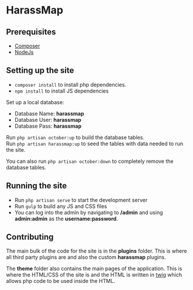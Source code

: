 # HarassMap

## Prerequisites

* [Composer](https://getcomposer.org/doc/00-intro.md)
* [NodeJs](https://nodejs.org/en/download/)

## Setting up the site

* `composer install` to install php dependencies.
* `npm install` to install JS dependencies

Set up a local database:

* Database Name: **harassmap**
* Database User: **harassmap**
* Database Pass: **harassmap**

Run `php artisan october:up` to build the database tables.  
Run `php artisan harassmap:up` to seed the tables with data needed to run the site.

You can also run `php artisan october:down` to completely remove the database tables.

## Running the site

* Run `php artisan serve` to start the development server
* Run `gulp` to build any JS and CSS files
* You can log into the admin by navigating to **/admin** and using **admin:admin** as the **username:password**.

## Contributing

The main bulk of the code for the site is in the **plugins** folder. This is where all third party plugins are and also the custom **harassmap** plugins.

The **theme** folder also contains the main pages of the application. This is where the HTML/CSS of the site is and the HTML is written in [twig](https://twig.symfony.com/) which allows php code to be used inside the HTML.
